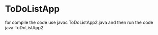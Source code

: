 # ToDoListApp
for compile the code use javac ToDoListApp2.java
and then run the code java ToDoListApp2
